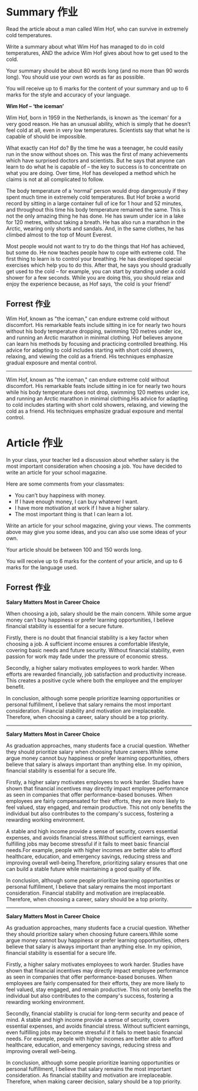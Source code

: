 # Summary 作业

Read the article about a man called Wim Hof, who can survive in extremely cold temperatures.

Write a summary about what Wim Hof has managed to do in cold temperatures, AND the advice Wim Hof gives about how to get used to the cold.

Your summary should be about 80 words long (and no more than 90 words long). You should use your own words as far as possible.

You will receive up to 6 marks for the content of your summary and up to 6 marks for the style and accuracy of your language.

**Wim Hof – ‘the iceman’**

Wim Hof, born in 1959 in the Netherlands, is known as ‘the iceman’ for a very good reason. He has an unusual ability, which is simply that he doesn’t feel cold at all, even in very low temperatures. Scientists say that what he is capable of should be impossible.

What exactly can Hof do? By the time he was a teenager, he could easily run in the snow without shoes on. This was the first of many achievements which have surprised doctors and scientists. But he says that anyone can learn to do what he is capable of – the key to success is to concentrate on what you are doing. Over time, Hof has developed a method which he claims is not at all complicated to follow.

The body temperature of a ‘normal’ person would drop dangerously if they spent much time in extremely cold temperatures. But Hof broke a world record by sitting in a large container full of ice for 1 hour and 52 minutes, and throughout this time his body temperature remained the same. This is not the only amazing thing he has done. He has swum under ice in a lake for 120 metres, without taking a breath. He has also run a marathon in the Arctic, wearing only shorts and sandals. And, in the same clothes, he has climbed almost to the top of Mount Everest.

Most people would not want to try to do the things that Hof has achieved, but some do. He now teaches people how to cope with extreme cold. The first thing to learn is to control your breathing. He has developed special exercises which help you to do this. After that, he says you should gradually get used to the cold – for example, you can start by standing under a cold shower for a few seconds. While you are doing this, you should relax and enjoy the experience because, as Hof says, ‘the cold is your friend!’

## Forrest 作业

Wim Hof, known as "the iceman," can endure extreme cold without discomfort. His remarkable feats include sitting in ice for nearly two hours without his body temperature dropping, swimming 120 metres under ice, and running an Arctic marathon in minimal clothing. Hof believes anyone can learn his methods by focusing and practicing controlled breathing. His advice for adapting to cold includes starting with short cold showers, relaxing, and viewing the cold as a friend. His techniques emphasize gradual exposure and mental control.

---
Wim Hof, known as "the iceman," can endure extreme cold without discomfort. His remarkable feats include sitting in ice for nearly two hours while his body temperature does not drop, swimming 120 metres under ice, and running an Arctic marathon in minimal  clothing.His advice for adapting to cold includes starting with short cold showers, relaxing, and viewing the cold as a friend. His techniques emphasize gradual exposure and mental control. 
﻿
# Article 作业

In your class, your teacher led a discussion about whether salary is the most important consideration when choosing a job. You have decided to write an article for your school magazine.

Here are some comments from your classmates:
- You can’t buy happiness with money.
- If I have enough money, I can buy whatever I want.
- I have more motivation at work if I have a higher salary.
- The most important thing is that I can learn a lot.

Write an article for your school magazine, giving your views. The comments above may give you some ideas, and you can also use some ideas of your own.

Your article should be between 100 and 150 words long.

You will receive up to 6 marks for the content of your article, and up to 6 marks for the language used.

## Forrest 作业

**Salary Matters Most in Career Choice**

When choosing a job, salary should be the main concern. While some argue money can't buy happiness or prefer learning opportunities, I believe financial stability is essential for a secure future.

Firstly, there is no doubt that financial stability is a key factor when choosing a job. A sufficient income ensures a comfortable lifestyle, covering basic needs and future security. Without financial stability, even passion for work may fade under the pressure of economic stress.

Secondly, a higher salary motivates employees to work harder. When efforts are rewarded financially, job satisfaction and productivity increase. This creates a positive cycle where both the employee and the employer benefit.

In conclusion, although some people prioritize learning opportunities or personal fulfillment, I believe that salary remains the most important consideration. Financial stability and motivation are irreplaceable. Therefore, when choosing a career, salary should be a top priority.

---

**Salary Matters Most in Career Choice**

As graduation approaches, many students face a crucial question. Whether they should prioritize salary when choosing future careers.While some argue money cannot buy happiness or prefer learning opportunities, others believe that salary is always important than anything else. In my opinion, financial stability is essential for a secure life.

Firstly, a higher salary motivates employees to work harder. Studies have shown that financial incentives may directly impact employee performance as seen in companies that offer performance-based bonuses. When employees are fairly compensated for their efforts, they are more likely to feel valued, stay engaged, and remain productive. This not only benefits the individual but also contributes to the company's success, fostering a rewarding working environment.

A stable and high income provide a sense of security, covers essential expenses, and avoids financial stress.Without sufficient earnings, even fulfilling jobs may become stressful if it fails to meet basic financial needs.For example, people with higher incomes are better able to afford healthcare, education, and emergency savings, reducing stress and improving overall well-being.Therefore, prioritizing salary ensures that one can build a stable future while maintaining a good quality of life.

In conclusion, although some people prioritize learning opportunities or personal fulfillment, I believe that salary remains the most important consideration. Financial stability and motivation are irreplaceable. Therefore, when choosing a career, salary should be a top priority.

---

**Salary Matters Most in Career Choice**

As graduation approaches, many students face a crucial question. Whether they should prioritize salary when choosing future careers.While some argue money cannot buy happiness or prefer learning opportunities, others believe that salary is always important than anything else. In my opinion, financial stability is essential for a secure life.

Firstly, a higher salary motivates employees to work harder. Studies have shown that financial incentives may directly impact employee performance as seen in companies that offer performance-based bonuses. When employees are fairly compensated for their efforts, they are more likely to feel valued, stay engaged, and remain productive. This not only benefits the individual but also contributes to the company's success, fostering a rewarding working environment.

Secondly, financial stability is crucial for long-term security and peace of mind. A stable and high income provide a sense of security, covers essential expenses, and avoids financial stress. Without sufficient earnings, even fulfilling jobs may become stressful if it fails to meet basic financial needs. For example, people with higher incomes are better able to afford healthcare, education, and emergency savings, reducing stress and improving overall well-being.

In conclusion, although some people prioritize learning opportunities or personal fulfillment, I believe that salary remains the most important consideration. As financial stability and motivation are irreplaceable. Therefore, when making career decision, salary should be a top priority.

